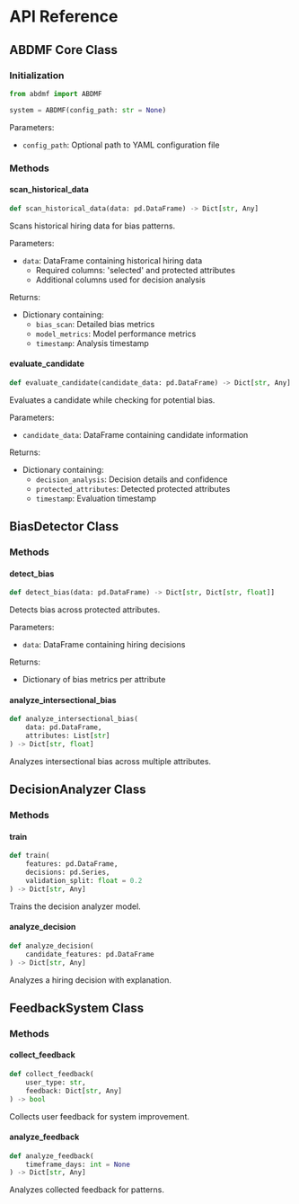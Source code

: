 # API Reference

## ABDMF Core Class

### Initialization
```python
from abdmf import ABDMF

system = ABDMF(config_path: str = None)
```

Parameters:
- `config_path`: Optional path to YAML configuration file

### Methods

#### scan_historical_data
```python
def scan_historical_data(data: pd.DataFrame) -> Dict[str, Any]
```
Scans historical hiring data for bias patterns.

Parameters:
- `data`: DataFrame containing historical hiring data
  - Required columns: 'selected' and protected attributes
  - Additional columns used for decision analysis

Returns:
- Dictionary containing:
  - `bias_scan`: Detailed bias metrics
  - `model_metrics`: Model performance metrics
  - `timestamp`: Analysis timestamp

#### evaluate_candidate
```python
def evaluate_candidate(candidate_data: pd.DataFrame) -> Dict[str, Any]
```
Evaluates a candidate while checking for potential bias.

Parameters:
- `candidate_data`: DataFrame containing candidate information

Returns:
- Dictionary containing:
  - `decision_analysis`: Decision details and confidence
  - `protected_attributes`: Detected protected attributes
  - `timestamp`: Evaluation timestamp

## BiasDetector Class

### Methods

#### detect_bias
```python
def detect_bias(data: pd.DataFrame) -> Dict[str, Dict[str, float]]
```
Detects bias across protected attributes.

Parameters:
- `data`: DataFrame containing hiring decisions

Returns:
- Dictionary of bias metrics per attribute

#### analyze_intersectional_bias
```python
def analyze_intersectional_bias(
    data: pd.DataFrame,
    attributes: List[str]
) -> Dict[str, float]
```
Analyzes intersectional bias across multiple attributes.

## DecisionAnalyzer Class

### Methods

#### train
```python
def train(
    features: pd.DataFrame,
    decisions: pd.Series,
    validation_split: float = 0.2
) -> Dict[str, Any]
```
Trains the decision analyzer model.

#### analyze_decision
```python
def analyze_decision(
    candidate_features: pd.DataFrame
) -> Dict[str, Any]
```
Analyzes a hiring decision with explanation.

## FeedbackSystem Class

### Methods

#### collect_feedback
```python
def collect_feedback(
    user_type: str,
    feedback: Dict[str, Any]
) -> bool
```
Collects user feedback for system improvement.

#### analyze_feedback
```python
def analyze_feedback(
    timeframe_days: int = None
) -> Dict[str, Any]
```
Analyzes collected feedback for patterns.

